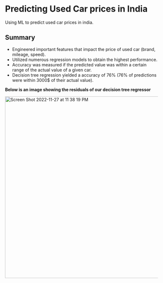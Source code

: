# Predicting Used Car prices in India
Using ML to predict used car prices in india. 


## Summary
* Engineered important features that impact the price of used car (brand, mileage, speed).
* Utilized numerous regression models to obtain the highest performance. 
* Accuracy was measured if the predicted value was within a certain range of the actual value of a given car. 
* Decision tree regression yielded a accuracy of 76% (76% of predictions were within 3000$ of their actual value).


**Below is an image showing the residuals of our decision tree regressor**

   <img width="600" alt="Screen Shot 2022-11-27 at 11 38 19 PM" src="https://user-images.githubusercontent.com/57921290/204220398-5a8739a6-183f-46d6-8927-f039fc777373.png">


